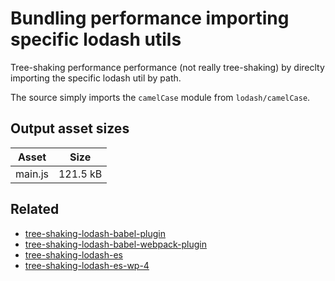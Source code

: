 # Bundling performance importing specific lodash utils

Tree-shaking performance performance (not really tree-shaking) by direclty importing the specific lodash util by path.

The source simply imports the `camelCase` module from `lodash/camelCase`.

## Output asset sizes
<!-- asset-sizes:start -->
| Asset | Size |
| - | - |
| main.js | 121.5 kB |
<!-- asset-sizes:end -->

## Related
- [tree-shaking-lodash-babel-plugin](../tree-shaking-lodash-babel-plugin)
- [tree-shaking-lodash-babel-webpack-plugin](../tree-shaking-lodash-babel-webpack-plugin)
- [tree-shaking-lodash-es](../tree-shaking-lodash-es)
- [tree-shaking-lodash-es-wp-4](../tree-shaking-lodash-es-wp-4)
